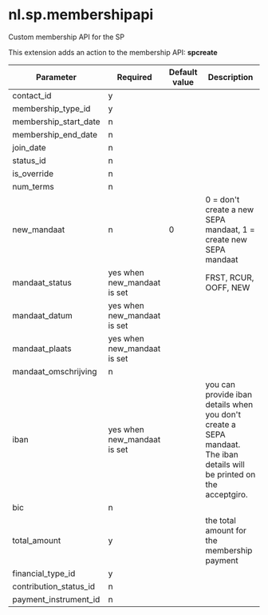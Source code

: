nl.sp.membershipapi
===================

Custom membership API for the SP

This extension adds an action to the membership API: **spcreate**

| Parameter  | Required  | Default value | Description |
|---|---|---|---|
| contact_id   | y  |   |   |
| membership_type_id   | y  |   |   |
| membership_start_date  | n  |   |   |
| membership_end_date   | n  |   |   |
| join_date   | n  |   |   |
| status_id   | n  |   |   |
| is_override  | n  |   |   |
| num_terms   | n  |   |   |
| new_mandaat | n | 0 | 0 = don't create a new SEPA mandaat, 1 = create new SEPA mandaat |
| mandaat_status | yes when new_mandaat is set |   | FRST, RCUR, OOFF, NEW |
| mandaat_datum | yes when new_mandaat is set |   |   |
| mandaat_plaats | yes when new_mandaat is set |   |   |
| mandaat_omschrijving | n |   |   |
| iban | yes when new_mandaat is set |   | you can provide iban details when you don't create a SEPA mandaat. The iban details will be printed on the acceptgiro.  |
| bic | n |   |   |
| total_amount | y |   | the total amount for the membership payment |
| financial_type_id | y |   |   |
| contribution_status_id   | n  |   |   |
| payment_instrument_id | n  |   |   |

